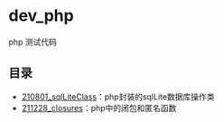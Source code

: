 # dev_php
php 测试代码

## 目录

- [210801_sqlLiteClass](210801_sqlLiteClass)：php封装的sqlLite数据库操作类
- [211228_closures](211228_closures)：php中的闭包和匿名函数




